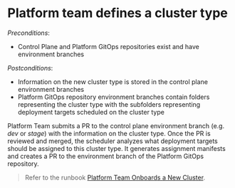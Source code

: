 # Platform team defines a cluster type

*Preconditions*:

- Control Plane and Platform GitOps repositories exist and have environment branches  

*Postconditions*:

- Information on the new cluster type is stored in the control plane environment branches
- Platform GitOps repository environment branches contain folders representing the cluster type with the subfolders representing deployment targets scheduled on the cluster type

Platform Team submits a PR to the control plane environment branch (e.g. *dev* or *stage*) with the information on the cluster type. Once the PR is reviewed and merged, the scheduler analyzes what deployment targets should be assigned to this cluster type. It generates assignment manifests and creates a PR to the environment branch of the Platform GitOps repository.  

> Refer to the runbook [Platform Team Onboards a New Cluster](../run-books/platform-team-onboards-a-new-cluster.md).
